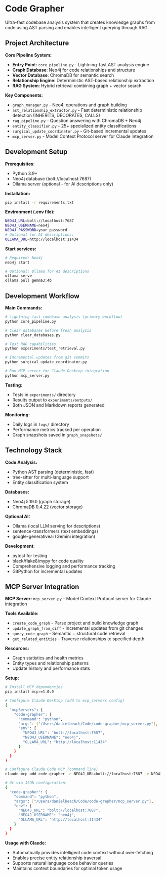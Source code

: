 # Code Grapher

Ultra-fast codebase analysis system that creates knowledge graphs from code using AST parsing and enables intelligent querying through RAG.

## Project Architecture

**Core Pipeline System:**
- **Entry Point**: `core_pipeline.py` - Lightning-fast AST analysis engine
- **Graph Database**: Neo4j for code relationships and structure
- **Vector Database**: ChromaDB for semantic search
- **Relationship Engine**: Deterministic AST-based relationship extraction
- **RAG System**: Hybrid retrieval combining graph + vector search

**Key Components:**
- `graph_manager.py` - Neo4j operations and graph building
- `ast_relationship_extractor.py` - Fast deterministic relationship detection (INHERITS, DECORATES, CALLS)
- `rag_pipeline.py` - Question answering with ChromaDB + Neo4j
- `entity_classifier.py` - 25+ specialized entity classifications
- `surgical_update_coordinator.py` - Git-based incremental updates
- `mcp_server.py` - Model Context Protocol server for Claude integration

## Development Setup

**Prerequisites:**
- Python 3.9+
- Neo4j database (bolt://localhost:7687)
- Ollama server (optional - for AI descriptions only)

**Installation:**
```bash
pip install -r requirements.txt
```

**Environment (.env file):**
```bash
NEO4J_URL=bolt://localhost:7687
NEO4J_USERNAME=neo4j
NEO4J_PASSWORD=your_password
# Optional for AI descriptions:
OLLAMA_URL=http://localhost:11434
```

**Start services:**
```bash
# Required: Neo4j
neo4j start

# Optional: Ollama for AI descriptions
ollama serve
ollama pull gemma3:4b
```

## Development Workflow

**Main Commands:**
```bash
# Lightning-fast codebase analysis (primary workflow)
python core_pipeline.py

# Clear databases before fresh analysis  
python clear_databases.py

# Test RAG capabilities
python experiments/test_retrieval.py

# Incremental updates from git commits
python surgical_update_coordinator.py

# Run MCP server for Claude Desktop integration
python mcp_server.py
```

**Testing:**
- Tests in `experiments/` directory
- Results output to `experiments/outputs/`
- Both JSON and Markdown reports generated

**Monitoring:**
- Daily logs in `logs/` directory
- Performance metrics tracked per operation
- Graph snapshots saved in `graph_snapshots/`

## Technology Stack

**Code Analysis:**
- Python AST parsing (deterministic, fast)
- tree-sitter for multi-language support
- Entity classification system

**Databases:**
- Neo4j 5.19.0 (graph storage)
- ChromaDB 0.4.22 (vector storage)

**Optional AI:**
- Ollama (local LLM serving for descriptions)
- sentence-transformers (text embeddings)
- google-generativeai (Gemini integration)

**Development:**
- pytest for testing
- black/flake8/mypy for code quality
- Comprehensive logging and performance tracking
- GitPython for incremental updates

## MCP Server Integration

**MCP Server:** `mcp_server.py` - Model Context Protocol server for Claude integration

**Tools Available:**
- `create_code_graph` - Parse project and build knowledge graph
- `update_graph_from_diff` - Incremental updates from git changes
- `query_code_graph` - Semantic + structural code retrieval  
- `get_related_entities` - Traverse relationships to specified depth

**Resources:**
- Graph statistics and health metrics
- Entity types and relationship patterns  
- Update history and performance stats

**Setup:**
```bash
# Install MCP dependencies
pip install mcp>=1.0.0

# Configure Claude Desktop (add to mcp_servers config)
{
  "mcpServers": {
    "code-grapher": {
      "command": "python",
      "args": ["/Users/danielbeach/Code/code-grapher/mcp_server.py"],
      "env": {
        "NEO4J_URL": "bolt://localhost:7687",
        "NEO4J_USERNAME": "neo4j",
        "OLLAMA_URL": "http://localhost:11434"
      }
    }
  }
}

# Configure Claude Code MCP (command line)
claude mcp add code-grapher -e NEO4J_URL=bolt://localhost:7687 -e NEO4J_USERNAME=neo4j -e OLLAMA_URL=http://localhost:11434 -- python /Users/danielbeach/Code/code-grapher/mcp_server.py

# Or via JSON configuration:
{
  "code-grapher": {
    "command": "python",
    "args": ["/Users/danielbeach/Code/code-grapher/mcp_server.py"],
    "env": {
      "NEO4J_URL": "bolt://localhost:7687",
      "NEO4J_USERNAME": "neo4j",
      "OLLAMA_URL": "http://localhost:11434"
    }
  }
}
```

**Usage with Claude:**
- Automatically provides intelligent code context without over-fetching
- Enables precise entity relationship traversal
- Supports natural language code behavior queries
- Maintains context boundaries for optimal token usage